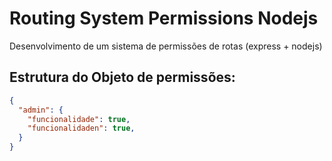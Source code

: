 # Routing System Permissions Nodejs
Desenvolvimento de um sistema de permissões de rotas (express + nodejs)

## Estrutura do Objeto de permissões:

```json
{
  "admin": {
    "funcionalidade": true,
    "funcionalidaden": true,
  }
}
```

